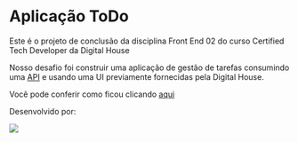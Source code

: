 # Aplicação ToDo
Este é o projeto de conclusão da disciplina Front End 02 do curso Certified Tech Developer da Digital House

Nosso desafio foi construir uma aplicação de gestão de tarefas consumindo uma [API](https://ctd-todo-api.herokuapp.com/) e usando uma UI previamente fornecidas pela Digital House.

Você pode conferir como ficou clicando [aqui](https://guileless-cupcake-9aec01.netlify.app/)

Desenvolvido por:

<a href="https://github.com/osmarfranco/checkpoint02-frontend02/graphs/contributors">
  <img src="https://contrib.rocks/image?repo=osmarfranco/checkpoint02-frontend02" />
</a>